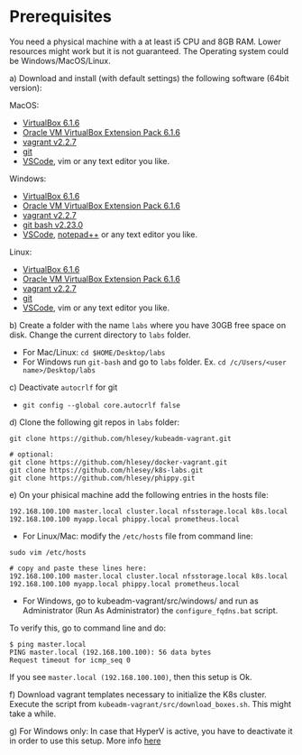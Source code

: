 # Prerequisites

You need a physical machine with a at least i5 CPU and 8GB RAM. Lower resources might work but it is not guaranteed.
The Operating system could be Windows/MacOS/Linux.

a) Download and install (with default settings) the following software (64bit version):

MacOS:
- [VirtualBox 6.1.6](https://download.virtualbox.org/virtualbox/6.1.6)
- [Oracle VM VirtualBox Extension Pack 6.1.6 ](https://download.virtualbox.org/virtualbox/6.1.6/Oracle_VM_VirtualBox_Extension_Pack-6.1.6.vbox-extpack)
- [vagrant v2.2.7](https://releases.hashicorp.com/vagrant/2.2.7/)
- [git](https://git-scm.com/book/en/v2/Getting-Started-Installing-Git)
- [VSCode](https://code.visualstudio.com/download), vim or any text editor you like. 

Windows:
- [VirtualBox 6.1.6](https://download.virtualbox.org/virtualbox/6.1.6)
- [Oracle VM VirtualBox Extension Pack 6.1.6 ](https://download.virtualbox.org/virtualbox/6.1.6/Oracle_VM_VirtualBox_Extension_Pack-6.1.6.vbox-extpack)
- [vagrant v2.2.7](https://releases.hashicorp.com/vagrant/2.2.7/)
- [git bash v2.23.0](https://github.com/git-for-windows/git/releases/download/v2.23.0.windows.1/Git-2.23.0-64-bit.exe)
- [VSCode](https://code.visualstudio.com/download), [notepad++](https://notepad-plus-plus.org/download) or any text editor you like. 

Linux:
- [VirtualBox 6.1.6](https://download.virtualbox.org/virtualbox/6.1.6)
- [Oracle VM VirtualBox Extension Pack 6.1.6 ](https://download.virtualbox.org/virtualbox/6.1.6/Oracle_VM_VirtualBox_Extension_Pack-6.1.6.vbox-extpack)
- [vagrant v2.2.7](https://releases.hashicorp.com/vagrant/2.2.7/)
- [git](https://git-scm.com/book/en/v2/Getting-Started-Installing-Git)
- [VSCode](https://code.visualstudio.com/download), vim or any text editor you like.

b) Create a folder with the name `labs` where you have 30GB free space on disk. Change the current directory to `labs` folder.

- For Mac/Linux: `cd $HOME/Desktop/labs`
- For Windows run `git-bash` and go to `labs` folder. Ex. `cd /c/Users/<user name>/Desktop/labs`

c) Deactivate `autocrlf` for git

- `git config --global core.autocrlf false`

d) Clone the following git repos in `labs` folder:

```
git clone https://github.com/hlesey/kubeadm-vagrant.git

# optional:
git clone https://github.com/hlesey/docker-vagrant.git
git clone https://github.com/hlesey/k8s-labs.git
git clone https://github.com/hlesey/phippy.git
```

e) On your phisical machine add the following entries in the hosts file:

```
192.168.100.100 master.local cluster.local nfsstorage.local k8s.local
192.168.100.100 myapp.local phippy.local prometheus.local
```

- For Linux/Mac: modify the `/etc/hosts` file from command line:

```
sudo vim /etc/hosts

# copy and paste these lines here:
192.168.100.100 master.local cluster.local nfsstorage.local k8s.local
192.168.100.100 myapp.local phippy.local prometheus.local
```

- For Windows, go to kubeadm-vagrant/src/windows/ and run as Administrator (Run As Administrator) the `configure_fqdns.bat` script. 

To verify this, go to command line and do:

```
$ ping master.local
PING master.local (192.168.100.100): 56 data bytes
Request timeout for icmp_seq 0
```
If you see `master.local (192.168.100.100)`, then this setup is Ok. 

f) Download vagrant templates necessary to initialize the K8s cluster. Execute the script from `kubeadm-vagrant/src/download_boxes.sh`. This might take a while. 

g) For Windows only: In case that HyperV is active, you have to deactivate it in order to use this setup. More info [here](https://support.microsoft.com/en-us/help/3204980/virtualization-applications-do-not-work-together-with-hyper-v-device-g)
